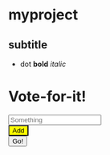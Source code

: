 # myproject
## subtitle
* dot
**bold**
*italic*
<!doctype html>
<html lang=en>
<head>
<meta charset=utf-8>
<title>Vote-for-it</title>
<link href="./main.css" rel="stylesheet">
</head>
<body>
<h1>Vote-for-it!</h1>
<div class"inputSection">
<div class"inputs">
<input placeholder="Something"></input>
</div>
<button style="background-color: yellow" class"addOption">Add</button>
</div>
<button>Go!</button>
</body>
</html>